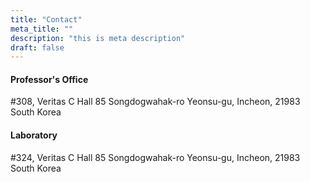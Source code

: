 ```yaml
---
title: "Contact"
meta_title: ""
description: "this is meta description"
draft: false
---
```


#### Professor's Office
#308, Veritas C Hall
85 Songdogwahak-ro
Yeonsu-gu, Incheon, 21983
South Korea

#### Laboratory
#324, Veritas C Hall
85 Songdogwahak-ro
Yeonsu-gu, Incheon, 21983
South Korea
